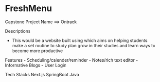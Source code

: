 # FreshMenu

Capstone Project Name ==> Ontrack

Descriptions
   - This would be a website built using which aims on helping students
     make a set routine to study plan grow in their studies and learn ways
     to become more productive


Features
    - Scheduling/calender/reminder 
    - Notes/rich text editor
    - Informative Blogs
    - User Login

Tech Stacks
    Next.js
    SpringBoot
    Java
